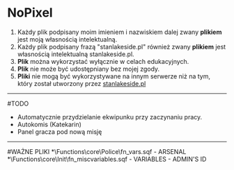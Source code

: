 # NoPixel
1. Każdy plik podpisany moim imieniem i nazwiskiem dalej zwany **plikiem** jest moją własnością intelektualną.
2. Każdy plik podpisany frazą "stanlakeside.pl" również zwany **plikiem** jest własnością intelektualną stanlakeside.pl.
3. **Plik** można wykorzystać wyłącznie w celach edukacyjnych.
4. **Plik** nie może być udostępniany bez mojej zgody.
5. **Pliki** nie mogą być wykorzystywane na innym serwerze niż na tym, który został utworzony przez [stanlakeside.pl](http://stanlakeside.pl)



<hr>

#TODO
* Automatycznie przydzielanie ekwipunku przy zaczynaniu pracy.
* Autokomis (Katekarin)
* Panel gracza pod nową misję


<hr>
#WAŻNE PLIKI
*\Functions\core\Police\fn_vars.sqf - ARSENAL
*\Functions\core\Init\fn_miscvariables.sqf - VARIABLES - ADMIN'S ID

